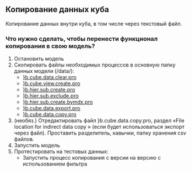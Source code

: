 ## Копирование данных куба

Копирование данных внутри куба, в том числе через текстовый файл.

### Что нужно сделать, чтобы перенести функционал копирования в свою модель?

1.  Остановить модель
2.  Скопировать файлы необходимых процессов в основную папку данных модели (/data/):
    - [}b.cube.data.clear.pro](/wiki/}b.cube.data.clear)
    - [}b.cube.view.create.pro](/wiki/}b.cube.view.create)
    - [}b.hier.sub.create.pro](/wiki/}b.hier.sub.create)
    - [}b.hier.sub.exclude.pro](/wiki/}b.hier.sub.exclude)
    - [}b.hier.sub.create.bymdx.pro](/wiki/}b.hier.sub.create.bymdx)
    - [}b.cube.data.export.pro](/wiki/}b.cube.data.export)
    - [}b.cube.data.copy.pro](/wiki/}b.cube.data.copy)
3.  (необяз.) Отредактировать файл }b.cube.data.copy.pro, раздел «File location for indirect data copy » (если будет использоваться экспорт через файл). Проставить разделитель, кавычки, папку хранения csv файлов.
4.  Запустить модель
5.  Протестировать на тестовых данных:
    - Запустить процесс копирования с версии на версию с использованием фильтра
